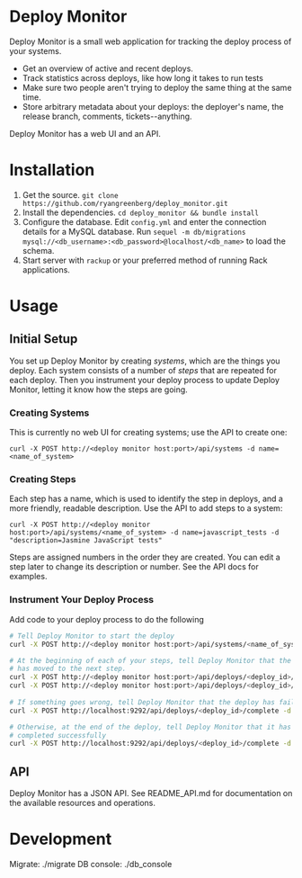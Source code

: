 # Deploy Monitor

Deploy Monitor is a small web application for tracking the deploy process of your systems.

- Get an overview of active and recent deploys.
- Track statistics across deploys, like how long it takes to run tests
- Make sure two people aren't trying to deploy the same thing at the same time.
- Store arbitrary metadata about your deploys: the deployer's name, the release branch, comments, tickets--anything.

Deploy Monitor has a web UI and an API.

# Installation

1. Get the source. `git clone https://github.com/ryangreenberg/deploy_monitor.git`
2. Install the dependencies. `cd deploy_monitor && bundle install`
3. Configure the database. Edit `config.yml` and enter the connection details for a MySQL database. Run `sequel -m db/migrations mysql://<db_username>:<db_password>@localhost/<db_name>` to load the schema.
4. Start server with `rackup` or your preferred method of running Rack applications.

# Usage

## Initial Setup

You set up Deploy Monitor by creating *systems*, which are the things you deploy. Each system consists of a number of *steps* that are repeated for each deploy. Then you instrument your deploy process to update Deploy Monitor, letting it know how the steps are going.

### Creating Systems

This is currently no web UI for creating systems; use the API to create one:

    curl -X POST http://<deploy monitor host:port>/api/systems -d name=<name_of_system>

### Creating Steps

Each step has a name, which is used to identify the step in deploys, and a more friendly, readable description. Use the API to add steps to a system:

    curl -X POST http://<deploy monitor host:port>/api/systems/<name_of_system> -d name=javascript_tests -d "description=Jasmine JavaScript tests"

Steps are assigned numbers in the order they are created. You can edit a step later to change its description or number. See the API docs for examples.

### Instrument Your Deploy Process

Add code to your deploy process to do the following

```bash
# Tell Deploy Monitor to start the deploy
curl -X POST http://<deploy monitor host:port>/api/systems/<name_of_system>/deploys -d ""

# At the beginning of each of your steps, tell Deploy Monitor that the deploy
# has moved to the next step.
curl -X POST http://<deploy monitor host:port>/api/deploys/<deploy_id>/<step_name> -d ""
curl -X POST http://<deploy monitor host:port>/api/deploys/<deploy_id>/<next_step_name> -d ""
	
# If something goes wrong, tell Deploy Monitor that the deploy has failed
curl -X POST http://localhost:9292/api/deploys/<deploy_id>/complete -d result=failed

# Otherwise, at the end of the deploy, tell Deploy Monitor that it has
# completed successfully
curl -X POST http://localhost:9292/api/deploys/<deploy_id>/complete -d result=complete
```

## API

Deploy Monitor has a JSON API. See README_API.md for documentation on the available resources and operations.

# Development
Migrate: ./migrate
DB console: ./db_console